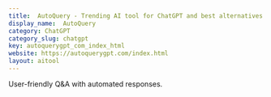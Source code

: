```yaml
---
title:  AutoQuery - Trending AI tool for ChatGPT and best alternatives
display_name:  AutoQuery
category: ChatGPT
category_slug: chatgpt
key: autoquerygpt_com_index_html
website: https://autoquerygpt.com/index.html
layout: aitool
---
```


User-friendly Q&A with automated responses.
